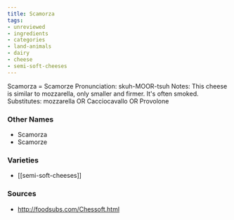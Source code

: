 ```yaml
---
title: Scamorza
tags:
- unreviewed
- ingredients
- categories
- land-animals
- dairy
- cheese
- semi-soft-cheeses
---
```

Scamorza = Scamorze Pronunciation: skuh-MOOR-tsuh Notes: This cheese is similar to mozzarella, only smaller and firmer. It's often smoked. Substitutes: mozzarella OR Cacciocavallo OR Provolone

### Other Names

* Scamorza
* Scamorze

### Varieties

* [[semi-soft-cheeses]]

### Sources
* http://foodsubs.com/Chessoft.html

